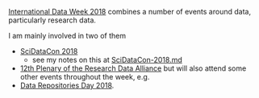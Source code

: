[International Data Week 2018](http://internationaldataweek.org/programme-overview) combines a number of events around data, particularly research data.

I am mainly involved in two of them
- [SciDataCon 2018](https://www.scidatacon.org/IDW2018/programme/)
  - see my notes on this at [SciDataCon-2018.md](SciDataCon-2018.md)
- [12th Plenary of the Research Data Alliance](http://www.internationaldataweek.org/rda-12th-plenary)
but will also attend some other events throughout the week, e.g.
- [Data Repositories Day 2018](https://www.icsu-wds.org/events/wds-events/data-repositories-day-2018).
